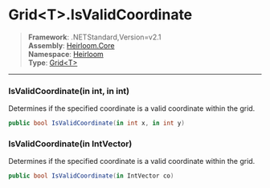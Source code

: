 # Grid\<T>.IsValidCoordinate

> **Framework**: .NETStandard,Version=v2.1  
> **Assembly**: [Heirloom.Core][0]  
> **Namespace**: [Heirloom][0]  
> **Type**: [Grid\<T>][1]  

--------------------------------------------------------------------------------

### IsValidCoordinate(in int, in int)

Determines if the specified coordinate is a valid coordinate within the grid.

```cs
public bool IsValidCoordinate(in int x, in int y)
```

### IsValidCoordinate(in IntVector)

Determines if the specified coordinate is a valid coordinate within the grid.

```cs
public bool IsValidCoordinate(in IntVector co)
```

[0]: ../Heirloom.Core.md
[1]: Heirloom.Grid[T].md
